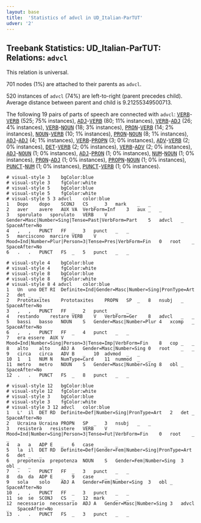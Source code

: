 ```yaml
---
layout: base
title:  'Statistics of advcl in UD_Italian-ParTUT'
udver: '2'
---
```


## Treebank Statistics: UD_Italian-ParTUT: Relations: `advcl`

This relation is universal.

701 nodes (1%) are attached to their parents as `advcl`.

520 instances of `advcl` (74%) are left-to-right (parent precedes child).
Average distance between parent and child is 9.21255349500713.

The following 19 pairs of parts of speech are connected with `advcl`: <tt><a href="it_partut-pos-VERB.html">VERB</a></tt>-<tt><a href="it_partut-pos-VERB.html">VERB</a></tt> (525; 75% instances), <tt><a href="it_partut-pos-ADJ.html">ADJ</a></tt>-<tt><a href="it_partut-pos-VERB.html">VERB</a></tt> (80; 11% instances), <tt><a href="it_partut-pos-VERB.html">VERB</a></tt>-<tt><a href="it_partut-pos-ADJ.html">ADJ</a></tt> (26; 4% instances), <tt><a href="it_partut-pos-VERB.html">VERB</a></tt>-<tt><a href="it_partut-pos-NOUN.html">NOUN</a></tt> (18; 3% instances), <tt><a href="it_partut-pos-PRON.html">PRON</a></tt>-<tt><a href="it_partut-pos-VERB.html">VERB</a></tt> (14; 2% instances), <tt><a href="it_partut-pos-NOUN.html">NOUN</a></tt>-<tt><a href="it_partut-pos-VERB.html">VERB</a></tt> (10; 1% instances), <tt><a href="it_partut-pos-PRON.html">PRON</a></tt>-<tt><a href="it_partut-pos-NOUN.html">NOUN</a></tt> (8; 1% instances), <tt><a href="it_partut-pos-ADJ.html">ADJ</a></tt>-<tt><a href="it_partut-pos-ADJ.html">ADJ</a></tt> (4; 1% instances), <tt><a href="it_partut-pos-VERB.html">VERB</a></tt>-<tt><a href="it_partut-pos-PROPN.html">PROPN</a></tt> (3; 0% instances), <tt><a href="it_partut-pos-ADV.html">ADV</a></tt>-<tt><a href="it_partut-pos-VERB.html">VERB</a></tt> (2; 0% instances), <tt><a href="it_partut-pos-DET.html">DET</a></tt>-<tt><a href="it_partut-pos-VERB.html">VERB</a></tt> (2; 0% instances), <tt><a href="it_partut-pos-VERB.html">VERB</a></tt>-<tt><a href="it_partut-pos-ADV.html">ADV</a></tt> (2; 0% instances), <tt><a href="it_partut-pos-ADJ.html">ADJ</a></tt>-<tt><a href="it_partut-pos-NOUN.html">NOUN</a></tt> (1; 0% instances), <tt><a href="it_partut-pos-ADJ.html">ADJ</a></tt>-<tt><a href="it_partut-pos-PRON.html">PRON</a></tt> (1; 0% instances), <tt><a href="it_partut-pos-NUM.html">NUM</a></tt>-<tt><a href="it_partut-pos-NOUN.html">NOUN</a></tt> (1; 0% instances), <tt><a href="it_partut-pos-PRON.html">PRON</a></tt>-<tt><a href="it_partut-pos-ADJ.html">ADJ</a></tt> (1; 0% instances), <tt><a href="it_partut-pos-PROPN.html">PROPN</a></tt>-<tt><a href="it_partut-pos-NOUN.html">NOUN</a></tt> (1; 0% instances), <tt><a href="it_partut-pos-PUNCT.html">PUNCT</a></tt>-<tt><a href="it_partut-pos-NUM.html">NUM</a></tt> (1; 0% instances), <tt><a href="it_partut-pos-PUNCT.html">PUNCT</a></tt>-<tt><a href="it_partut-pos-VERB.html">VERB</a></tt> (1; 0% instances).


~~~ conllu
# visual-style 3	bgColor:blue
# visual-style 3	fgColor:white
# visual-style 5	bgColor:blue
# visual-style 5	fgColor:white
# visual-style 5 3 advcl	color:blue
1	Dopo	dopo	SCONJ	CS	_	3	mark	_	_
2	aver	avere	AUX	VA	VerbForm=Inf	3	aux	_	_
3	sporulato	sporulato	VERB	V	Gender=Masc|Number=Sing|Tense=Past|VerbForm=Part	5	advcl	_	SpaceAfter=No
4	,	,	PUNCT	FF	_	3	punct	_	_
5	marciscono	marcire	VERB	V	Mood=Ind|Number=Plur|Person=3|Tense=Pres|VerbForm=Fin	0	root	_	SpaceAfter=No
6	.	.	PUNCT	FS	_	5	punct	_	_

~~~


~~~ conllu
# visual-style 4	bgColor:blue
# visual-style 4	fgColor:white
# visual-style 8	bgColor:blue
# visual-style 8	fgColor:white
# visual-style 8 4 advcl	color:blue
1	Un	uno	DET	RI	Definite=Ind|Gender=Masc|Number=Sing|PronType=Art	2	det	_	_
2	Prototaxites	Prototaxites	PROPN	SP	_	8	nsubj	_	SpaceAfter=No
3	,	,	PUNCT	FF	_	2	punct	_	_
4	restando	restare	VERB	V	VerbForm=Ger	8	advcl	_	_
5	bassi	basso	NOUN	S	Gender=Masc|Number=Plur	4	xcomp	_	SpaceAfter=No
6	,	,	PUNCT	FF	_	4	punct	_	_
7	era	essere	AUX	V	Mood=Ind|Number=Sing|Person=3|Tense=Imp|VerbForm=Fin	8	cop	_	_
8	alto	alto	ADJ	A	Gender=Masc|Number=Sing	0	root	_	_
9	circa	circa	ADV	B	_	10	advmod	_	_
10	1	1	NUM	N	NumType=Card	11	nummod	_	_
11	metro	metro	NOUN	S	Gender=Masc|Number=Sing	8	obl	_	SpaceAfter=No
12	.	.	PUNCT	FS	_	8	punct	_	_

~~~


~~~ conllu
# visual-style 12	bgColor:blue
# visual-style 12	fgColor:white
# visual-style 3	bgColor:blue
# visual-style 3	fgColor:white
# visual-style 3 12 advcl	color:blue
1	L'	il	DET	RD	Definite=Def|Number=Sing|PronType=Art	2	det	_	SpaceAfter=No
2	Ucraina	Ucraina	PROPN	SP	_	3	nsubj	_	_
3	resisterà	resistere	VERB	V	Mood=Ind|Number=Sing|Person=3|Tense=Fut|VerbForm=Fin	0	root	_	_
4	a	a	ADP	E	_	6	case	_	_
5	la	il	DET	RD	Definite=Def|Gender=Fem|Number=Sing|PronType=Art	6	det	_	_
6	prepotenza	prepotenza	NOUN	S	Gender=Fem|Number=Sing	3	obl	_	_
7	-	-	PUNCT	FF	_	3	punct	_	_
8	da	da	ADP	E	_	9	case	_	_
9	sola	solo	ADJ	A	Gender=Fem|Number=Sing	3	obl	_	SpaceAfter=No
10	,	,	PUNCT	FF	_	3	punct	_	_
11	se	se	SCONJ	CS	_	12	mark	_	_
12	necessario	necessario	ADJ	A	Gender=Masc|Number=Sing	3	advcl	_	SpaceAfter=No
13	.	.	PUNCT	FS	_	3	punct	_	_

~~~


